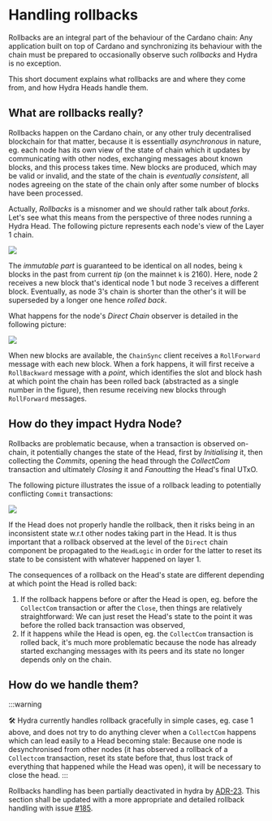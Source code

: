 # Handling rollbacks

Rollbacks are an integral part of the behaviour of the Cardano chain: Any application built on top of Cardano and synchronizing its behaviour with the chain must be prepared to occasionally observe such _rollbacks_ and Hydra is no exception.

This short document explains what rollbacks are and where they come from, and how Hydra Heads handle them.

## What are rollbacks really?

Rollbacks happen on the Cardano chain, or any other truly decentralised blockchain for that matter, because it is essentially  _asynchronous_ in nature, eg. each node has its own view of the state of chain which it updates by communicating with other nodes, exchanging messages about known blocks, and this process takes time. New blocks are produced, which may be valid or invalid, and the state of the chain is _eventually consistent_, all nodes agreeing on the state of the chain only after some number of blocks have been processed.

Actually, _Rollbacks_ is a misnomer and we should rather talk about _forks_. Let's see what this means from the perspective of three nodes running a Hydra Head. The following picture represents each node's view of the Layer 1 chain.

![](rollbacks-1.jpg)

The _immutable part_ is guaranteed to be identical on all nodes, being `k` blocks in the past from current _tip_ (on the mainnet `k` is 2160). Here, node 2 receives a new block that's identical node 1 but node 3 receives a different block. Eventually, as node 3's chain is shorter than the other's it will be superseded by a longer one hence _rolled back_.

What happens for the node's _Direct Chain_ observer is detailed in the following picture:

![](rollbacks-2.jpg)

When new blocks are available, the `ChainSync` client receives a `RollForward` message with each new block. When a fork happens, it will first receive a `RollBackward` message with a _point_, which identifies the slot and block hash at which point the chain has been rolled back (abstracted as a single number in the figure), then resume receiving new blocks through `RollForward` messages.

## How do they impact Hydra Node?

Rollbacks are problematic because, when a transaction is observed on-chain, it potentially changes the state of the Head, first by _Initialising_ it, then collecting the _Commits_, opening the head through the _CollectCom_ transaction and ultimately _Closing_ it and _Fanoutting_ the Head's final UTxO.

The following picture illustrates the issue of a rollback leading to potentially conflicting `Commit`  transactions:

![](rollbacks-3.jpg)

If the Head does not properly handle the rollback, then it risks being in an inconsistent state w.r.t other nodes taking part in the Head. It is thus important that a rollback observed at the level of the `Direct` chain component be propagated to the `HeadLogic` in order for the latter to reset its state to be consistent with whatever happened on layer 1.

The consequences of a rollback on the Head's state are different depending at which point the Head is rolled back:
1. If the rollback happens before or after the Head is open, eg. before the `CollectCom` transaction or after the `Close`, then things are relatively straightforward: We can just reset the Head's state to the point it was before the rolled back transaction was observed,
2. If it happens while the Head is open, eg. the `CollectCom` transaction is rolled back, it's much more problematic because the node has already started exchanging messages with its peers and its state no longer depends only on the chain.

## How do we handle them?

:::warning

🛠 Hydra currently handles rollback gracefully in simple cases, eg. case 1 above, and does not try to do anything clever when a `CollectCom` happens which can lead easily to a Head becoming stale: Because one node is desynchronised from other nodes (it has observed a rollback of a `Collectcom` transaction, reset its state before that, thus lost track of everything that happened while the Head was open), it will be necessary to close the head.
:::

Rollbacks handling has been partially deactivated in hydra by [ADR-23](https://github.com/input-output-hk/hydra/blob/master/docs/adr/2023-04-26_023-single-state.md). This section shall be updated with a more appropriate and detailed rollback handling with issue [#185](https://github.com/input-output-hk/hydra/issues/185).
